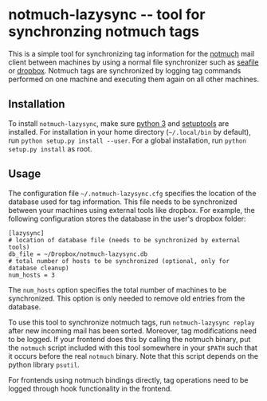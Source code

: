 # notmuch-lazysync -- tool for synchronzing notmuch tags

This is a simple tool for synchronizing tag information for the
[notmuch](http://notmuchmail.org/) mail client between machines by
using a normal file synchronizer such as
[seafile](https://www.seafile.com/en/home/) or
[dropbox](https://www.dropbox.com/). Notmuch tags are synchronized by
logging tag commands performed on one machine and executing them again
on all other machines.

## Installation

To install `notmuch-lazysync`, make sure
[python 3](https://www.python.org/) and
[setuptools](https://pypi.python.org/pypi/setuptools) are installed.
For installation in your home directory (`~/.local/bin` by default),
run `python setup.py install --user`. For a global installation, run
`python setup.py install` as root.

## Usage

The configuration file `~/.notmuch-lazysync.cfg` specifies the
location of the database used for tag information. This file needs to
be synchronized between your machines using external tools like
dropbox. For example, the following configuration stores the database
in the user's dropbox folder:

    [lazysync]
    # location of database file (needs to be synchronized by external tools)
    db_file = ~/Dropbox/notmuch-lazysync.db
    # total number of hosts to be synchronized (optional, only for database cleanup)
    num_hosts = 3

The `num_hosts` option specifies the total number of machines to be
synchronized. This option is only needed to remove old entries from
the database.

To use this tool to synchronize notmuch tags, run `notmuch-lazysync
replay` after new incoming mail has been sorted. Moreover, tag
modifications need to be logged. If your frontend does this by calling
the notmuch binary, put the `notmuch` script included with this tool
somewhere in your `$PATH` such that it occurs before the real
`notmuch` binary. Note that this script depends on the python library
`psutil`.


For frontends using notmuch bindings directly, tag operations need to
be logged through hook functionality in the frontend.
